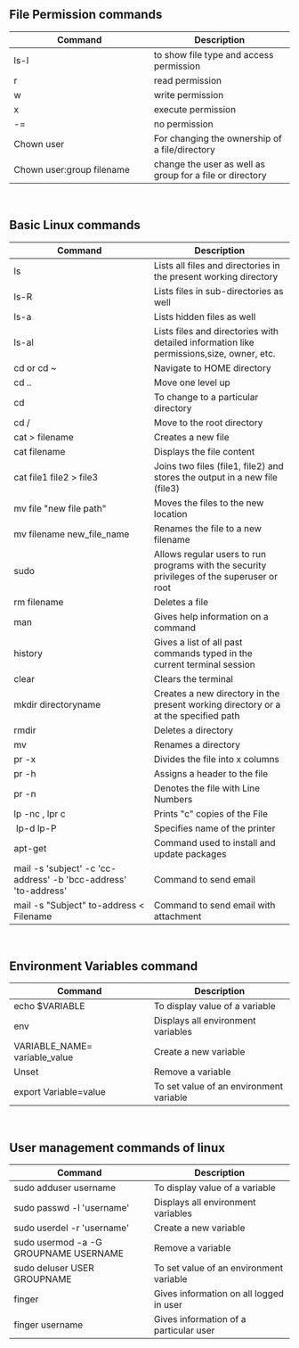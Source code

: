 ## File Permission commands

<table>

<thead>

<tr>

<th width="50%">Command</th>

<th>Description</th>

</tr>

</thead>

<tbody>

<tr>

<td>ls-l</td>

<td>to show file type and access permission</td>

</tr>

<tr>

<td>r</td>

<td>read permission</td>

</tr>

<tr>

<td>w</td>

<td>write permission</td>

</tr>

<tr>

<td>x</td>

<td>execute permission</td>

</tr>

<tr>

<td>-=</td>

<td>no permission</td>

</tr>

<tr>

<td>Chown user</td>

<td>For changing the ownership of a file/directory</td>

</tr>

<tr>

<td>Chown user:group filename</td>

<td>change the user as well as group for a file or directory</td>

</tr>

</tbody>

</table>
<br />

## Basic Linux commands

<table>

<thead>

<tr>

<th width="50%">Command</th>

<th>Description</th>

</tr>

</thead>

<tbody>

<tr>

<td>ls</td>

<td>Lists all files and directories in the present working directory</td>

</tr>

<tr>

<td>ls-R</td>

<td>Lists files in sub-directories as well</td>

</tr>

<tr>

<td>ls-a</td>

<td>Lists hidden files as well</td>

</tr>

<tr>

<td>ls-al</td>

<td>Lists files and directories with detailed information like permissions,size, owner, etc.</td>

</tr>

<tr>

<td>cd or cd ~</td>

<td>Navigate to HOME directory</td>

</tr>

<tr>

<td>cd ..</td>

<td>Move one level up</td>

</tr>

<tr>

<td>cd</td>

<td>To change to a particular directory</td>

</tr>

<tr>

<td>cd /</td>

<td>Move to the root directory</td>

</tr>

<tr>

<td>cat > filename</td>

<td>Creates a new file</td>

</tr>

<tr>

<td>cat filename</td>

<td>Displays the file content</td>

</tr>

<tr>

<td>cat file1 file2 > file3</td>

<td>Joins two files (file1, file2) and stores the output in a new file (file3)</td>

</tr>

<tr>

<td>mv file "new file path"</td>

<td>Moves the files to the new location</td>

</tr>

<tr>

<td>mv filename new_file_name</td>

<td>Renames the file to a new filename</td>

</tr>

<tr>

<td>sudo</td>

<td>Allows regular users to run programs with the security privileges of the superuser or root</td>

</tr>

<tr>

<td>rm filename</td>

<td>Deletes a file</td>

</tr>

<tr>

<td>man</td>

<td>Gives help information on a command</td>

</tr>

<tr>

<td>history</td>

<td>Gives a list of all past commands typed in the current terminal session</td>

</tr>

<tr>

<td>clear</td>

<td>Clears the terminal</td>

</tr>

<tr>

<td>mkdir directoryname</td>

<td>Creates a new directory in the present working directory or a at the specified path</td>

</tr>

<tr>

<td>rmdir</td>

<td>Deletes a directory</td>

</tr>

<tr>

<td>mv</td>

<td>Renames a directory</td>

</tr>

<tr>

<td>pr -x</td>

<td>Divides the file into x columns</td>

</tr>

<tr>

<td>pr -h</td>

<td>Assigns a header to the file</td>

</tr>

<tr>

<td>pr -n</td>

<td>Denotes the file with Line Numbers</td>

</tr>

<tr>

<td>lp -nc , lpr c</td>

<td>Prints "c" copies of the File</td>

</tr>

<tr>

<td> lp-d lp-P</td>

<td>Specifies name of the printer</td>

</tr>

<tr>

<td>apt-get</td>

<td>Command used to install and update packages</td>

</tr>

<tr>

<td>mail -s 'subject' -c 'cc-address' -b 'bcc-address' 'to-address'</td>

<td>Command to send email</td>

</tr>

<tr>

<td>mail -s "Subject" to-address < Filename</td>

<td>Command to send email with attachment</td>

</tr>

</tbody>

</table>

<br />

## Environment Variables command


<table class="table1 table-striped">

<thead>

<tr>

<th width="50%">Command</th>

<th>Description</th>

</tr>

</thead>

<tbody>

<tr>

<td>echo $VARIABLE</td>

<td>To display value of a variable</td>

</tr>

<tr>

<td>env</td>

<td>Displays all environment variables</td>

</tr>

<tr>

<td>VARIABLE_NAME= variable_value</td>

<td>Create a new variable</td>

</tr>

<tr>

<td>Unset</td>

<td>Remove a variable</td>

</tr>

<tr>

<td>export Variable=value</td>

<td>To set value of an environment variable</td>

</tr>

</tbody>

</table>

<br />

## User management commands of linux

<table class="table1 table-striped">

<thead>

<tr>

<th width="50%">Command</th>

<th>Description</th>

</tr>

</thead>

<tbody>

<tr>

<td>sudo adduser username</td>

<td>To display value of a variable</td>

</tr>

<tr>

<td>sudo passwd -l 'username'</td>

<td>Displays all environment variables</td>

</tr>

<tr>

<td>sudo userdel -r 'username'</td>

<td>Create a new variable</td>

</tr>

<tr>

<td>sudo usermod -a -G GROUPNAME USERNAME</td>

<td>Remove a variable</td>

</tr>

<tr>

<td>sudo deluser USER GROUPNAME</td>

<td>To set value of an environment variable</td>

</tr>

<tr>

<td>finger</td>

<td>Gives information on all logged in user</td>

</tr>

<tr>

<td>finger username</td>

<td>Gives information of a particular user</td>

</tr>

</tbody>

</table>
